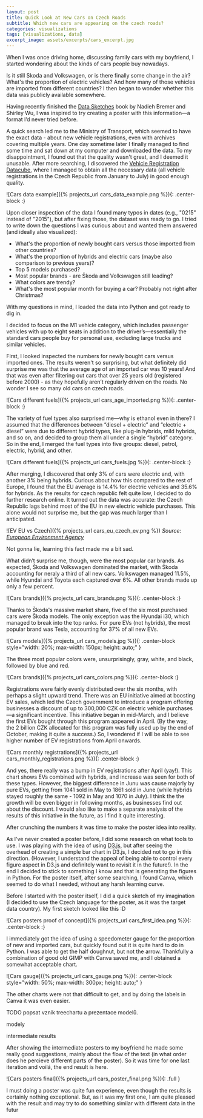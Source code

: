 ```yaml
---
layout: post
title: Quick Look at New Cars on Czech Roads
subtitle: Which new cars are appearing on the czech roads?
categories: visualizations
tags: [visualizations, data]
excerpt_image: assets/excerpts/cars_excerpt.jpg
---
```



When I was once driving home, discussing family cars with my boyfriend, I started wondering about the kinds of cars people buy nowadays.

Is it still Skoda and Volkswagen, or is there finally some change in the air?
What's the proportion of electric vehicles? And how many of those vehicles are imported from different countries?
I then began to wonder whether this data was publicly available somewhere.

<!-- TODO tady chci aby koncil excerpts -->

Having recently finished the [Data Sketches](https://www.datasketch.es/) book by Nadieh Bremer and Shirley Wu, I was inspired to try creating a poster with this information—a format I’d never tried before.


A quick search led me to the Ministry of Transport, which seemed to have the exact data - about new vehicle registrations, even with archives covering multiple years.
One day sometime later I finally managed to find some time and sat down at my computer and downloaded the data. To my disappointment, I found out that the quality wasn't great, and I deemed it unusable.
After more searching, I discovered the [Vehicle Registration Datacube](https://www.dataovozidlech.cz/), where I managed to obtain all the necessary data (all vehicle registrations in the Czech Republic from January to July) in good enough quality.

![Cars data example]({% projects_url cars_data_example.png %}){: .center-block :}

Upon closer inspection of the data I found many typos in dates (e.g., "0215" instead of "2015"), but after fixing those, the dataset was ready to go.
I tried to write down the questions I was curious about and wanted them answered (and ideally also visualized):

- What's the proportion of newly bought cars versus those imported from other countries?
- What's the proportion of hybrids and electric cars (maybe also comparison to previous years)?
- Top 5 models purchased?
- Most popular brands - are Škoda and Volkswagen still leading?
- What colors are trendy?
- What's the most popular month for buying a car? Probably not right after Christmas?

With my questions in mind, I loaded the data into Python and got ready to dig in.

I decided to focus on the M1 vehicle category, which includes passenger vehicles with up to eight seats in addition to the driver’s—essentially the standard cars people buy for personal use, excluding large trucks and similar vehicles.

First, I looked inspected the numbers for newly bought cars versus imported ones.
The results weren't so surprising, but what definitely did surprise me was that the average age of an imported car was 10 years! And that was even after filtering out cars that over 25 years old (registered before 2000) - as they hopefully aren’t regularly driven on the roads. No wonder I see so many old cars on czech roads.

![Cars different fuels]({% projects_url cars_age_imported.png %}){: .center-block :}


The variety of fuel types also surprised me—why is ethanol even in there?
I assumed that the differences between “diesel + electric” and “electric + diesel” were due to different hybrid types, like plug-in hybrids, mild hybrids, and so on, and decided to group them all under a single “hybrid” category.
So in the end, I merged the fuel types into five groups: diesel, petrol, electric, hybrid, and other.

![Cars different fuels]({% projects_url cars_fuels.jpg %}){: .center-block :}


After merging, I discovered that only 3% of cars were electric and, with another 3% being hybrids. 
Curious about how this compared to the rest of Europe, I found that the EU average is 14.4% for electric vehicles and 35.6% for hybrids. 
As the results for czech republic felt quite low, I decided to do further research online.
It turned out the data was accurate: the Czech Republic lags behind most of the EU in new electric vehicle purchases. This alone would not surprise me, but the gap was much larger than I anticipated.

![EV EU vs Czech]({% projects_url cars_eu_czech_ev.png %})
_Source: [European Environment Agency](https://www.eea.europa.eu/en/analysis/indicators/new-registrations-of-electric-vehicles)_

Not gonna lie, learning this fact made me a bit sad.

What didn’t surprise me, though, were the most popular car brands. 
As expected, Škoda and Volkswagen dominated the market, with Škoda accounting for neraly a third of all new cars. Volkswagen managed 11.5%, while Hyundai and Toyota each captured over 6%. All other brands made up only a few percent.

![Cars brands]({% projects_url cars_brands.png %}){: .center-block :}


Thanks to Škoda's massive market share, five of the six most purchased cars were Škoda models. 
The only exception was the Hyundai i30, which managed to break into the top ranks.
For pure EVs (not hybrids), the most popular brand was Tesla, accounting for 37% of all new EVs.

![Cars models]({% projects_url cars_models.jpg %}){: .center-block style="width: 20%; max-width: 150px; height: auto;" }

The three most popular colors were, unsurprisingly, gray, white, and black, followed by blue and red.

![Cars brands]({% projects_url cars_colors.png %}){: .center-block :}


Registrations were fairly evenly distributed over the six months, with perhaps a slight upward trend. There was an EU initiative aimed at boosting EV sales, which led the Czech government to introduce a program offering businesses a discount of up to 300,000 CZK on electric vehicle purchases—a significant incentive. This initiative began in mid-March, and I believe the first EVs bought through this program appeared in April. (By the way, the 2 billion CZK allocated for this program was fully used up by the end of October, making it quite a success.) So, I wondered if I will be able to see higher number of EV registrations from April onwards.

![Cars monthly registrations]({% projects_url cars_monthly_registrations.png %}){: .center-block :}

And yes, there really was a bump in EV registrations after April (yay!). This chart shows EVs combined with
hybrids, and increase was seen for both of these types. However, the biggest difference in Junu was cause majorly by pure EVs, getting from 1041 sold in May to 1861 sold in June (while hybrids stayed roughly the same - 1092 in May and 1070 in July). I think the the growth will be even bigger in following months, as businesses find out 
about the discount. I would also like to make a separate analysis of the results of this initiative in the future, as I find it quite interesting.


After crunching the numbers it was time to make the poster idea into reality.

As I've never created a poster before, I did some research on what tools to use. I was playing with the idea of using [D3.js](https://d3js.org/), but after seeing the overhead of creating a simple bar chart in D3.js, I decided not to go in this direction. (However, I understand the appeal of being able to control every figure aspect in D3.js and definitely want to revisit it in the future!).
In the end I decided to stick to something I know and that is generating the figures in Python.
For the poster itself, after some searching, I found Canva, which seemed to do what I needed, without any harsh learning curve.

Before I started with the poster itself, I did a quick sketch of my imagination (I decided to use the Czech language for the poster, as it was the target data country).
My first sketch looked like this :D

![Cars posters proof of concept]({% projects_url cars_first_idea.png %}){: .center-block :}

I immediately got the idea of using a speedometer gauge for the proportion of new and imported cars, but quickly found out it is quite hard to do in Python.
I was able to get the half doughnut, but not the arrow.
Thankfully a combination of good old GIMP with Canva saved me, and I obtained a somewhat acceptable chart.

![Cars gauge]({% projects_url cars_gauge.png %}){: .center-block style="width: 50%; max-width: 300px; height: auto;" }

The other charts were not that difficult to get, and by doing the labels in Canva it was even easier.

TODO popsat vznik treechartu a prezentace modelů.

modely


intermediate results



After showing the intermediate posters to my boyfriend he made some really good suggestions, mainly about the flow of the text (in what order does he percieve different parts of the poster). So it was time for one last iteration and voilá, the end result is here.


![Cars posters final]({% projects_url cars_poster_final.png %}){: .full }



I must doing a poster was quite fun experience, even though the results is certainly nothing exceptional.
But, as it was my first one, I am quite pleased with the result and may try to do something similar with
different data in the futur
